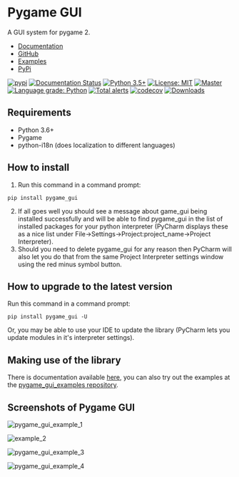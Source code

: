 

# Pygame GUI
A GUI system for pygame 2.

 - [Documentation](https://pygame-gui.readthedocs.io/en/latest/index.html)
 - [GitHub](https://github.com/MyreMylar/pygame_gui)
 - [Examples](https://github.com/MyreMylar/pygame_gui_examples)
 - [PyPi](https://pypi.org/project/pygame-gui/)

[![pypi](https://badge.fury.io/py/pygame-gui.svg)](https://pypi.python.org/pypi/pygame-gui) [![Documentation Status](https://readthedocs.org/projects/pygame-gui/badge/?version=latest)](https://pygame-gui.readthedocs.io/en/latest/?badge=latest) [![Python 3.5+](https://img.shields.io/badge/python-3.5+-blue.svg)](https://www.python.org/downloads/release/python-350/) [![License: MIT](https://img.shields.io/badge/License-MIT-yellow.svg)](https://opensource.org/licenses/MIT) [![Master](https://travis-ci.com/MyreMylar/pygame_gui.svg?branch=master)](https://travis-ci.com/MyreMylar/pygame_gui) [![Language grade: Python](https://img.shields.io/lgtm/grade/python/g/MyreMylar/pygame_gui.svg?logo=lgtm&logoWidth=18)](https://lgtm.com/projects/g/MyreMylar/pygame_gui/context:python) [![Total alerts](https://img.shields.io/lgtm/alerts/g/MyreMylar/pygame_gui.svg?logo=lgtm&logoWidth=18)](https://lgtm.com/projects/g/MyreMylar/pygame_gui/alerts/) [![codecov](https://codecov.io/gh/MyreMylar/pygame_gui/branch/master/graph/badge.svg)](https://codecov.io/gh/MyreMylar/pygame_gui) [![Downloads](https://pepy.tech/badge/pygame-gui)](https://pepy.tech/project/pygame-gui)
## Requirements

 - Python 3.6+
 - Pygame
 - python-i18n (does localization to different languages)

## How to install

1. Run this command in a command prompt:
```
pip install pygame_gui
```
2. If all goes well you should see a message about game_gui being installed successfully and will be able to find pygame_gui in the list of installed packages for your python interpreter (PyCharm displays these as a nice list under File->Settings->Project:project_name->Project Interpreter). 
3. Should you need to delete pygame_gui for any reason then PyCharm will also let you do that from the same Project Interpreter settings window using the red minus symbol button.

## How to upgrade to the latest version

Run this command in a command prompt:

```
pip install pygame_gui -U
```

Or, you may be able to use your IDE to update the library (PyCharm lets you update modules in it's interpreter settings).

## Making use of the library

There is documentation available [here](https://pygame-gui.readthedocs.io/en/latest/index.html), you can also try out the examples at the [pygame_gui_examples repository](https://github.com/MyreMylar/pygame_gui_examples).

## Screenshots of Pygame GUI

![pygame_gui_example_1](https://user-images.githubusercontent.com/13382426/69264498-57ec8980-0bbf-11ea-9883-cac9c854615d.png)

![example_2](https://user-images.githubusercontent.com/13382426/69264921-2f18c400-0bc0-11ea-8a11-d9abd4e969b4.png)

![pygame_gui_example_3](https://user-images.githubusercontent.com/13382426/68039142-5ec06480-fcc3-11e9-91f4-3e401f459886.png)

![pygame_gui_example_4](https://user-images.githubusercontent.com/13382426/68041632-e52b7500-fcc8-11e9-8b72-4cf8817c5fa3.png)
